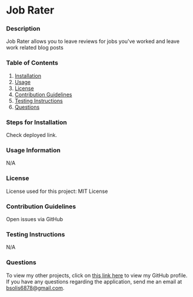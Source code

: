# Job Rater

### Description
Job Rater allows you to leave reviews for jobs you've worked and leave work related blog posts

### Table of Contents
1. [Installation](#installation)
2. [Usage](#usage)
3. [License](#license)
4. [Contribution Guidelines](#contribution)
5. [Testing Instructions](#testing)
6. [Questions](#questions)

<a name="installation"></a>
### Steps for Installation
Check deployed link.

<a name="usage"></a>
### Usage Information
N/A

<a name="license"></a>
### License
License used for this project: MIT License

<a name="contribution"></a>
### Contribution Guidelines
Open issues via GitHub

<a name="testing"></a>
### Testing Instructions
N/A

<a name="questions"></a>
### Questions
To view my other projects, click on <a href="https://github.com/bsolis6878">this link here</a> to view my GitHub profile.</br>
If you have any questions regarding the application, send me an email at bsolis6878@gmail.com.
